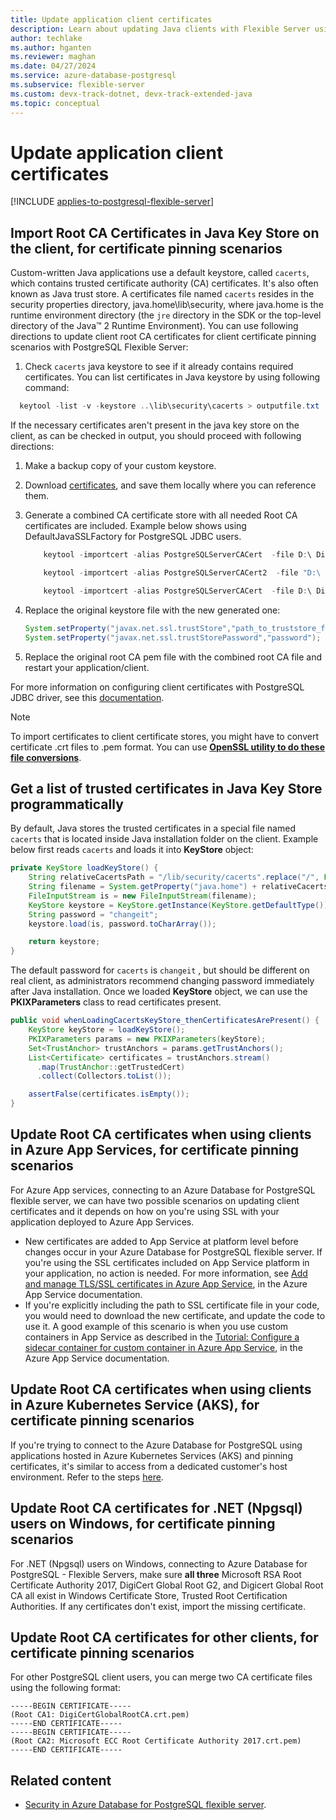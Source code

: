 ```yaml
---
title: Update application client certificates
description: Learn about updating Java clients with Flexible Server using  TLS.
author: techlake
ms.author: hganten
ms.reviewer: maghan
ms.date: 04/27/2024
ms.service: azure-database-postgresql
ms.subservice: flexible-server
ms.custom: devx-track-dotnet, devx-track-extended-java
ms.topic: conceptual
---
```


# Update application client certificates

[!INCLUDE [applies-to-postgresql-flexible-server](~/reusable-content/ce-skilling/azure/includes/postgresql/includes/applies-to-postgresql-flexible-server.md)]


## Import Root CA Certificates in Java Key Store on the client, for certificate pinning scenarios

Custom-written Java applications  use a default keystore, called `cacerts`, which contains trusted certificate authority (CA) certificates. It's also often known as Java trust store. A certificates file named `cacerts` resides in the security properties directory, java.home\lib\security, where java.home is the runtime environment directory (the `jre` directory in the SDK or the top-level directory of the Java™ 2 Runtime Environment).
You can use following directions to update client root CA certificates for client certificate pinning scenarios with PostgreSQL Flexible Server:
1. Check `cacerts` java keystore to see if it already contains required certificates. You can list certificates in Java keystore by using following command:
  ```powershell
    keytool -list -v -keystore ..\lib\security\cacerts > outputfile.txt
  ```
If the necessary certificates aren't present in the java key store on the client, as can be checked in output, you should proceed with following directions:
   
1. Make a backup copy of your custom keystore.

2. Download [certificates](../flexible-server/concepts-networking-ssl-tls.md#download-root-ca-certificates-and-update-application-clients-in-certificate-pinning-scenarios), and save them locally where you can reference them. 

3. Generate a combined CA certificate store with all needed Root CA certificates are included. Example below shows using DefaultJavaSSLFactory for PostgreSQL JDBC users.
     
     ```powershell
         keytool -importcert -alias PostgreSQLServerCACert  -file D:\ DigiCertGlobalRootG2.crt.pem   -keystore truststore -storepass password -noprompt

         keytool -importcert -alias PostgreSQLServerCACert2  -file "D:\ Microsoft ECC Root Certificate Authority 2017.crt.pem" -keystore truststore -storepass password  -noprompt

         keytool -importcert -alias PostgreSQLServerCACert  -file D:\ DigiCertGlobalRootCA.crt.pem   -keystore truststore -storepass password -noprompt
      ```

4. Replace the original keystore file with the new generated one:
 
    ```java
    System.setProperty("javax.net.ssl.trustStore","path_to_truststore_file");
    System.setProperty("javax.net.ssl.trustStorePassword","password");
    ```

5. Replace the original root CA pem file with the combined root CA file and restart your application/client.

For more information on configuring client certificates with PostgreSQL JDBC driver, see this [documentation](https://jdbc.postgresql.org/documentation/ssl/).

> [!NOTE]
> To import certificates to client certificate stores, you might have to convert certificate .crt files to .pem format. You can use **[OpenSSL utility to do these file conversions](concepts-networking-ssl-tls.md#download-root-ca-certificates-and-update-application-clients-in-certificate-pinning-scenarios)**.

## Get a list of trusted certificates in Java Key Store programmatically

By default, Java stores the trusted certificates in a special file named `cacerts` that is located inside  Java installation folder on the client.
Example below first reads `cacerts` and loads it into **KeyStore** object:

```java
private KeyStore loadKeyStore() {
    String relativeCacertsPath = "/lib/security/cacerts".replace("/", File.separator);
    String filename = System.getProperty("java.home") + relativeCacertsPath;
    FileInputStream is = new FileInputStream(filename);
    KeyStore keystore = KeyStore.getInstance(KeyStore.getDefaultType());
    String password = "changeit";
    keystore.load(is, password.toCharArray());

    return keystore;
}
```

The default password for `cacerts` is `changeit` , but should be different on real client, as administrators recommend changing password immediately after Java installation.
Once we loaded **KeyStore** object, we can use the **PKIXParameters** class to read certificates present.

```java
public void whenLoadingCacertsKeyStore_thenCertificatesArePresent() {
    KeyStore keyStore = loadKeyStore();
    PKIXParameters params = new PKIXParameters(keyStore);
    Set<TrustAnchor> trustAnchors = params.getTrustAnchors();
    List<Certificate> certificates = trustAnchors.stream()
      .map(TrustAnchor::getTrustedCert)
      .collect(Collectors.toList());

    assertFalse(certificates.isEmpty());
}
```

## Update Root CA certificates when using clients in Azure App Services, for certificate pinning scenarios

For Azure App services, connecting to an Azure Database for PostgreSQL flexible server, we can have two possible scenarios on updating client certificates and it depends on how on you're using SSL with your application deployed to Azure App Services.

- New certificates are added to App Service at platform level before changes occur in your Azure Database for PostgreSQL flexible server. If you're using the SSL certificates included on App Service platform in your application, no action is needed. For more information, see [Add and manage TLS/SSL certificates in Azure App Service](/azure/app-service/configure-ssl-certificate), in the Azure App Service documentation.
- If you're explicitly including the path to SSL certificate file in your code, you would need to download the new certificate, and update the code to use it. A good example of this scenario is when you use custom containers in App Service as described in the [Tutorial: Configure a sidecar container for custom container in Azure App Service](/azure/app-service/tutorial-multi-container-app#configure-database-variables-in-wordpress), in the Azure App Service documentation.

 ## Update Root CA certificates when using clients in Azure Kubernetes Service (AKS), for certificate pinning scenarios

If you're trying to connect to the Azure Database for PostgreSQL using applications hosted in Azure Kubernetes Services (AKS) and pinning certificates, it's similar to access from a dedicated customer's host environment. Refer to the steps [here](/azure/aks/ingress-tls).

## Update Root CA certificates for .NET (Npgsql) users on Windows, for certificate pinning scenarios

For .NET (Npgsql) users on Windows, connecting to Azure Database for PostgreSQL - Flexible Servers,  make sure **all three** Microsoft RSA Root Certificate Authority 2017,  DigiCert Global Root G2, and Digicert Global Root CA all exist in Windows Certificate Store, Trusted Root Certification Authorities. If any certificates don't exist, import the missing certificate.

## Update Root CA certificates for other clients, for certificate pinning scenarios

For other PostgreSQL client users, you can merge two CA certificate files using the following format:

```output
-----BEGIN CERTIFICATE-----
(Root CA1: DigiCertGlobalRootCA.crt.pem)
-----END CERTIFICATE-----
-----BEGIN CERTIFICATE-----
(Root CA2: Microsoft ECC Root Certificate Authority 2017.crt.pem)
-----END CERTIFICATE-----
```

## Related content

- [Security in Azure Database for PostgreSQL flexible server](concepts-security.md).
